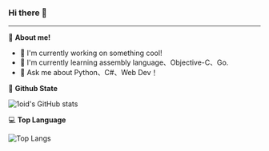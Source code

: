 ### Hi there 👋

___
👶 **About me!**
- 🔭 I'm currently working on something cool!
- 🍃 I'm currently learning assembly language、Objective-C、Go.
- 🤔 Ask me about Python、C#、Web Dev！


🤖 **Github State**

![1oid's GitHub stats](https://github-readme-stats.vercel.app/api?username=1oid&count_private=true&hide=prs,contribs&show_icons=true)

💻 **Top Language**

![Top Langs](https://github-readme-stats.vercel.app/api/top-langs/?username=1oid&layout=compact)
